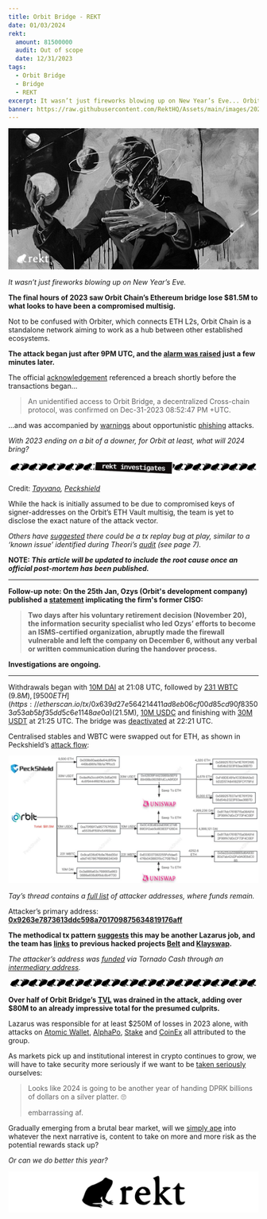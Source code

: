 ```yaml
---
title: Orbit Bridge - REKT
date: 01/03/2024
rekt:
  amount: 81500000
  audit: Out of scope
  date: 12/31/2023
tags:
  - Orbit Bridge
  - Bridge
  - REKT
excerpt: It wasn’t just fireworks blowing up on New Year’s Eve... Orbit Chain’s Ethereum bridge lost $81.5M. What will 2024 bring?
banner: https://raw.githubusercontent.com/RektHQ/Assets/main/images/2023/01/orbit-header.png
---
```


![](https://raw.githubusercontent.com/RektHQ/Assets/main/images/2023/01/orbit-header.png)

_It wasn’t just fireworks blowing up on New Year’s Eve._

**The final hours of 2023 saw Orbit Chain’s Ethereum bridge lose $81.5M to what looks to have been a compromised multisig.**

Not to be confused with Orbiter, which connects ETH L2s, Orbit Chain is a standalone network aiming to work as a hub between other established ecosystems.

**The attack began just after 9PM UTC, and the [alarm was raised](https://twitter.com/KGJRTG/status/1741575860635783385) just a few minutes later.**

The official [acknowledgement](https://twitter.com/Orbit_Chain/status/1741725778956730778) referenced a breach shortly before the transactions began…

>An unidentified access to Orbit Bridge, a decentralized Cross-chain protocol, was confirmed on Dec-31-2023 08:52:47 PM +UTC.

…and was accompanied by [warnings](https://twitter.com/Orbit_Chain/status/1741725782421148068) about opportunistic [phishing](https://rekt.news/plenty-of-phish/) attacks.

_With 2023 ending on a bit of a downer, for Orbit at least, what will 2024 bring?_

![](https://raw.githubusercontent.com/RektHQ/Assets/main/images/2021/09/rekt-investigates-linebreak.png)

Credit: _[Tayvano](https://twitter.com/tayvano_/status/1741646766779552061), [Peckshield](https://twitter.com/peckshield/status/1741613040335036513)_

While the hack is initially assumed to be due to compromised keys of signer-addresses on the Orbit’s ETH Vault multisig, the team is yet to disclose the exact nature of the attack vector.

_Others have [suggested](https://t.me/ETHSecurity/87996) there could be a tx replay bug at play, similar to a ‘known issue’ identified during Theori’s [audit](https://github.com/orbit-chain/bridge-contract/blob/master/audit/Theori_OrbitBridge_2022_1Q.pdf) (see page 7)._

**NOTE: _This article will be updated to include the root cause once an official post-mortem has been published._**

---

**Follow-up note: On the 25th Jan, Ozys (Orbit's development company) published a [statement](https://medium.com/orbit-chain/official-statement-regarding-orbit-bridge-exploit-551928f3dc52) implicating the firm's former CISO:**

>**Two days after his voluntary retirement decision (November 20), the information security specialist who led Ozys’ efforts to become an ISMS-certified organization, abruptly made the firewall vulnerable and left the company on December 6, without any verbal or written communication during the handover process.**

**Investigations are ongoing.**

---

Withdrawals began with [10M DAI](https://etherscan.io/tx/0xafdc36278fcef8d54824b09ec019147cfe2afd995abf6754e52d273a2c1b07ca) at 21:08 UTC, followed by [231 WBTC](https://etherscan.io/tx/0xe0bada18fdc56dec125c31b1636490f85ba66016318060a066ed7050ff7271f9) ($9.8M), [9500 ETH](https://etherscan.io/tx/0x639d27e564214411ad8eb06cf00d85cd90f83503a53ab5bf35dd5c6e1148ae0a) ($21.5M), [10M USDC](https://etherscan.io/tx/0x64a6f486c20671e1389b3c7948d46733325c407245a86bf510cb69ef401a3f0e)  and finishing with [30M USDT](https://etherscan.io/tx/0xd8ca42941a0a2c25669267ad8d61f7f9f4118252cb502316602fe16624b80ac8) at 21:25 UTC. The bridge was [deactivated](https://etherscan.io/tx/0xedfcdeb97c57a106067315afd364af361b20f0cf1a10070db57241a5e11913f4) at 22:21 UTC.

Centralised stables and WBTC were swapped out for ETH, as shown in Peckshield’s [attack flow](https://twitter.com/tayvano_/status/1741646766779552061):

![](https://raw.githubusercontent.com/RektHQ/Assets/main/images/2023/01/orbit-flow.png)

_Tay’s thread contains a [full list](https://twitter.com/tayvano_/status/1741647481707053535) of attacker addresses, where funds remain._

Attacker’s primary address: **[0x9263e7873613ddc598a701709875634819176aff](https://etherscan.io/address/0x9263e7873613ddc598a701709875634819176aff)**

**The methodical tx pattern [suggests](https://twitter.com/tayvano_/status/1741646766779552061) this may be another Lazarus job, and the team has [links](https://twitter.com/tayvano_/status/1741681104128770290) to previous hacked projects [Belt](https://rekt.news/belt-rekt/) and [Klayswap](https://medium.com/s2wblog/post-mortem-of-klayswap-incident-through-bgp-hijacking-en-3ed7e33de600).**

_The attacker’s address was [funded](https://etherscan.io/tx/0x5e35f4b1886d62543cc027b5c0ef54aac3901a25c37d8ea6b1ab8861c9bd09dd) via Tornado Cash through an [intermediary address](https://etherscan.io/address/0x70462bfb204bf3ccb0560f259072f8e3a85b3512)._

![](https://raw.githubusercontent.com/RektHQ/Assets/main/images/2021/03/rekt-linebreak.png)

**Over half of Orbit Bridge’s [TVL](https://defillama.com/protocol/orbit-bridge) was drained in the attack, adding over $80M to an already impressive total for the presumed culprits.**

Lazarus was responsible for at least $250M of losses in 2023 alone, with attacks on [Atomic Wallet](https://rekt.news/atomic-wallet-rekt/), [AlphaPo](https://rekt.news/alphapo-rekt/), [Stake](https://rekt.news/stake-rekt/) and [CoinEx](https://rekt.news/coinex-rekt/) all attributed to the group.

As markets pick up and institutional interest in crypto continues to grow, we will have to take security more seriously if we want to be [taken seriously](https://twitter.com/tayvano_/status/1741646766779552061) ourselves:

>Looks like 2024 is going to be another year of handing DPRK billions of dollars on a silver platter. 🙄
>
>embarrassing af.

Gradually emerging from a brutal bear market, will we [simply ape](https://rekt.news/ape-season-returns/) into whatever the next narrative is, content to take on more and more risk as the potential rewards stack up?

_Or can we do better this year?_

![](https://raw.githubusercontent.com/RektHQ/Assets/main/images/2021/08/rekt-outline-conc.png)
